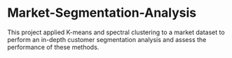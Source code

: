 # Market-Segmentation-Analysis

This project applied K-means and spectral clustering to a market dataset to perform an in-depth customer segmentation analysis and assess the performance of these methods.
